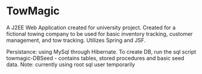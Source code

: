 # TowMagic

A J2EE Web Application created for university project. Created for a fictional towing company to be used for basic inventory tracking, customer management, and tow tracking.
Utilizes Spring and JSF.


Persistance: using MySql through Hibernate. To create DB, run the sql script towmagic-DBSeed - contains tables, stored procedures and basic seed data. Note: currently using root sql user temporarily
